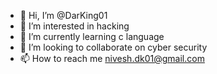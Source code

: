 - 👋 Hi, I’m @DarKing01
- 👀 I’m interested in hacking
- 🌱 I’m currently learning c language
- 💞️ I’m looking to collaborate on cyber security
- 📫 How to reach me nivesh.dk01@gmail.com

<!---
DarKing01/DarKing01 is a ✨ special ✨ repository because its `README.md` (this file) appears on your GitHub profile.
You can click the Preview link to take a look at your changes.
--->
